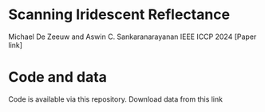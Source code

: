# Scanning Iridescent Reflectance
Michael De Zeeuw and Aswin C. Sankaranarayanan
IEEE ICCP 2024 
[Paper link]

# Code and data
Code is available via this repository. Download data from this link


